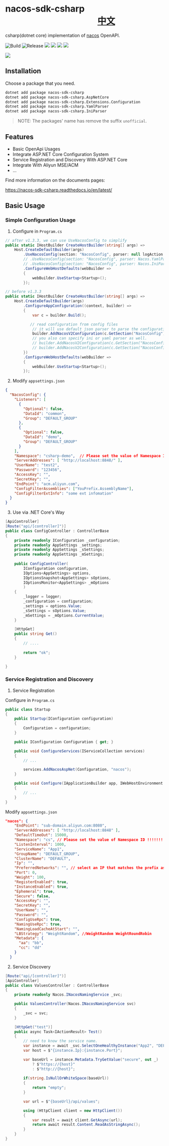 ﻿# nacos-sdk-csharp 　　　　　   　　   　　　[中文](./README.zh-cn.md)

csharp(dotnet core) implementation of [nacos](https://nacos.io/) OpenAPI.

![Build](https://github.com/nacos-group/nacos-sdk-csharp/workflows/Build/badge.svg) ![Release](https://github.com/nacos-group/nacos-sdk-csharp/workflows/Release/badge.svg) ![](https://img.shields.io/nuget/v/nacos-sdk-csharp.svg)  ![](https://img.shields.io/nuget/vpre/nacos-sdk-csharp.svg) ![](https://img.shields.io/nuget/dt/nacos-sdk-csharp) ![](https://img.shields.io/github/license/nacos-group/nacos-sdk-csharp)

![](./media/prj.png)

## Installation

Choose a package that you need.

```bash
dotnet add package nacos-sdk-csharp
dotnet add package nacos-sdk-csharp.AspNetCore
dotnet add package nacos-sdk-csharp.Extensions.Configuration
dotnet add package nacos-sdk-csharp.YamlParser
dotnet add package nacos-sdk-csharp.IniParser
```

> NOTE: The packages' name has remove the suffix `unofficial`.

## Features

- Basic OpenApi Usages
- Integrate ASP.NET Core Configuration System
- Service Registration and Discovery With ASP.NET Core
- Integrate With Aliyun MSE/ACM
- ...

Find more information on the documents pages:

https://nacos-sdk-csharp.readthedocs.io/en/latest/

## Basic Usage

### Simple Configuration Usage

1. Configure in `Program.cs`

```cs
// after v1.3.3, we can use UseNacosConfig to simplify
public static IHostBuilder CreateHostBuilder(string[] args) =>
    Host.CreateDefaultBuilder(args)
        .UseNacosConfig(section: "NacosConfig", parser: null logAction: null)
        // .UseNacosConfig(section: "NacosConfig", parser: Nacos.YamlParser.YamlConfigurationStringParser.Instance logAction: null)
        // .UseNacosConfig(section: "NacosConfig", parser: Nacos.IniParser.IniConfigurationStringParser.Instance logAction: null)       
        .ConfigureWebHostDefaults(webBuilder =>
        {
            webBuilder.UseStartup<Startup>();
        });

// before v1.3.3
public static IHostBuilder CreateHostBuilder(string[] args) =>
    Host.CreateDefaultBuilder(args)
        .ConfigureAppConfiguration((context, builder) =>
        {
            var c = builder.Build();

           // read configuration from config files
            // it will use default json parser to parse the configuration store in nacos server.
            builder.AddNacosV2Configuration(c.GetSection("NacosConfig"));
            // you also can specify ini or yaml parser as well.
            // builder.AddNacosV2Configuration(c.GetSection("NacosConfig"), Nacos.IniParser.IniConfigurationStringParser.Instance);
            // builder.AddNacosV2Configuration(c.GetSection("NacosConfig"), Nacos.YamlParser.YamlConfigurationStringParser.Instance);
        })
        .ConfigureWebHostDefaults(webBuilder =>
        {
            webBuilder.UseStartup<Startup>();
        });
```

2. Modify `appsettings.json`

```JSON
{
  "NacosConfig": {
    "Listeners": [
      {
        "Optional": false,
        "DataId": "common",
        "Group": "DEFAULT_GROUP"
      },
      {
        "Optional": false,
        "DataId": "demo",
        "Group": "DEFAULT_GROUP"
      }
    ],    
    "Namespace": "csharp-demo",  // Please set the value of Namespace ID !!!!!!!!
    "ServerAddresses": [ "http://localhost:8848/" ],
    "UserName": "test2",
    "Password": "123456",
    "AccessKey": "",
    "SecretKey": "",
    "EndPoint": "acm.aliyun.com",
    "ConfigFilterAssemblies": ["YouPrefix.AssemblyName"],
    "ConfigFilterExtInfo": "some ext infomation"
  }
}
```

3. Use via .NET Core's Way

```cs
[ApiController]
[Route("api/[controller]")]
public class ConfigController : ControllerBase
{
    private readonly IConfiguration _configuration;
    private readonly AppSettings _settings;
    private readonly AppSettings _sSettings;
    private readonly AppSettings _mSettings;
    
    public ConfigController(
        IConfiguration configuration,
        IOptions<AppSettings> options,
        IOptionsSnapshot<AppSettings> sOptions,
        IOptionsMonitor<AppSettings> _mOptions
        )
    {
        _logger = logger;
        _configuration = configuration;
        _settings = options.Value;
        _sSettings = sOptions.Value;
        _mSettings = _mOptions.CurrentValue;
    }

    [HttpGet]
    public string Get()
    {
        // ....
       
        return "ok";
    }

}
```

### Service Registration and Discovery

1. Service Registration

Configure in `Program.cs`

```cs
public class Startup
{
    public Startup(IConfiguration configuration)
    {
        Configuration = configuration;
    }

    public IConfiguration Configuration { get; }

    public void ConfigureServices(IServiceCollection services)
    {
        // ...

        services.AddNacosAspNet(Configuration, "nacos");
    }

    public void Configure(IApplicationBuilder app, IWebHostEnvironment env)
    {
        // ...
    }
}
```

Modify `appsettings.json`

```JSON
"nacos": {
    "EndPoint": "sub-domain.aliyun.com:8080",
    "ServerAddresses": [ "http://localhost:8848" ],
    "DefaultTimeOut": 15000,
    "Namespace": "cs", // Please set the value of Namespace ID !!!!!!!!
    "ListenInterval": 1000,
    "ServiceName": "App1",
    "GroupName": "DEFAULT_GROUP",
    "ClusterName": "DEFAULT",
    "Ip": "",
    "PreferredNetworks": "", // select an IP that matches the prefix as the service registration IP
    "Port": 0,
    "Weight": 100,
    "RegisterEnabled": true,
    "InstanceEnabled": true,
    "Ephemeral": true,
    "Secure": false,
    "AccessKey": "",
    "SecretKey": "",
    "UserName": "",
    "Password": "",
    "ConfigUseRpc": true,
    "NamingUseRpc": true,
    "NamingLoadCacheAtStart": "",       
    "LBStrategy": "WeightRandom", //WeightRandom WeightRoundRobin
    "Metadata": {
      "aa": "bb",
      "cc": "dd"
    }
  }
```

2. Service Discovery

```cs
[Route("api/[controller]")]
[ApiController]
public class ValuesController : ControllerBase
{
    private readonly Nacos.INacosNamingService _svc;

    public ValuesController(Nacos.INacosNamingService svc)
    {
        _svc = svc;
    }

    [HttpGet("test")]
    public async Task<IActionResult> Test()
    {        
        // need to know the service name.
        var instance = await _svc.SelectOneHealthyInstance("App2", "DEFAULT_GROUP");
        var host = $"{instance.Ip}:{instance.Port}";

        var baseUrl = instance.Metadata.TryGetValue("secure", out _)
            ? $"https://{host}"
            : $"http://{host}";
                    
        if(string.IsNullOrWhiteSpace(baseUrl))
        {
            return "empty";
        }

        var url = $"{baseUrl}/api/values";

        using (HttpClient client = new HttpClient())
        {
            var result = await client.GetAsync(url);
            return await result.Content.ReadAsStringAsync();
        }
    }
}
```

